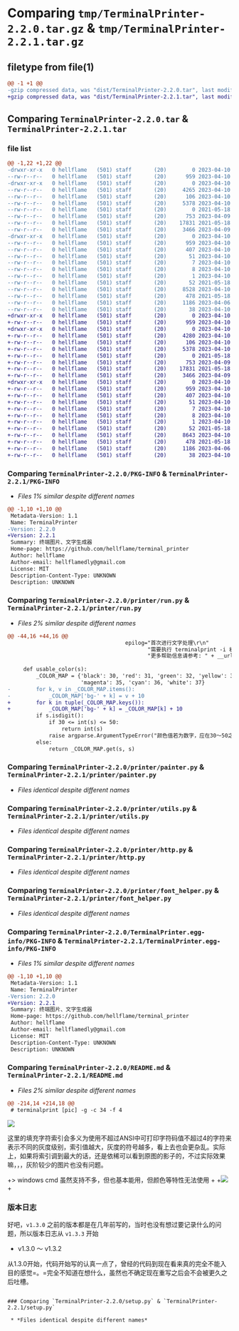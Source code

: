 # Comparing `tmp/TerminalPrinter-2.2.0.tar.gz` & `tmp/TerminalPrinter-2.2.1.tar.gz`

## filetype from file(1)

```diff
@@ -1 +1 @@
-gzip compressed data, was "dist/TerminalPrinter-2.2.0.tar", last modified: Mon Apr 10 14:16:20 2023, max compression
+gzip compressed data, was "dist/TerminalPrinter-2.2.1.tar", last modified: Mon Apr 10 14:52:31 2023, max compression
```

## Comparing `TerminalPrinter-2.2.0.tar` & `TerminalPrinter-2.2.1.tar`

### file list

```diff
@@ -1,22 +1,22 @@
-drwxr-xr-x   0 hellflame   (501) staff       (20)        0 2023-04-10 14:16:20.000000 TerminalPrinter-2.2.0/
--rw-r--r--   0 hellflame   (501) staff       (20)      959 2023-04-10 14:16:20.000000 TerminalPrinter-2.2.0/PKG-INFO
-drwxr-xr-x   0 hellflame   (501) staff       (20)        0 2023-04-10 14:16:20.000000 TerminalPrinter-2.2.0/printer/
--rw-r--r--   0 hellflame   (501) staff       (20)     4265 2023-04-10 13:33:12.000000 TerminalPrinter-2.2.0/printer/run.py
--rw-r--r--   0 hellflame   (501) staff       (20)      106 2023-04-10 14:14:27.000000 TerminalPrinter-2.2.0/printer/version.py
--rw-r--r--   0 hellflame   (501) staff       (20)     5378 2023-04-10 14:11:54.000000 TerminalPrinter-2.2.0/printer/painter.py
--rw-r--r--   0 hellflame   (501) staff       (20)        0 2021-05-18 14:35:43.000000 TerminalPrinter-2.2.0/printer/__init__.py
--rw-r--r--   0 hellflame   (501) staff       (20)      753 2023-04-09 15:24:51.000000 TerminalPrinter-2.2.0/printer/utils.py
--rw-r--r--   0 hellflame   (501) staff       (20)    17831 2021-05-18 14:35:43.000000 TerminalPrinter-2.2.0/printer/http.py
--rw-r--r--   0 hellflame   (501) staff       (20)     3466 2023-04-09 15:33:02.000000 TerminalPrinter-2.2.0/printer/font_helper.py
-drwxr-xr-x   0 hellflame   (501) staff       (20)        0 2023-04-10 14:16:20.000000 TerminalPrinter-2.2.0/TerminalPrinter.egg-info/
--rw-r--r--   0 hellflame   (501) staff       (20)      959 2023-04-10 14:16:20.000000 TerminalPrinter-2.2.0/TerminalPrinter.egg-info/PKG-INFO
--rw-r--r--   0 hellflame   (501) staff       (20)      407 2023-04-10 14:16:20.000000 TerminalPrinter-2.2.0/TerminalPrinter.egg-info/SOURCES.txt
--rw-r--r--   0 hellflame   (501) staff       (20)       51 2023-04-10 14:16:20.000000 TerminalPrinter-2.2.0/TerminalPrinter.egg-info/entry_points.txt
--rw-r--r--   0 hellflame   (501) staff       (20)        7 2023-04-10 14:16:20.000000 TerminalPrinter-2.2.0/TerminalPrinter.egg-info/requires.txt
--rw-r--r--   0 hellflame   (501) staff       (20)        8 2023-04-10 14:16:20.000000 TerminalPrinter-2.2.0/TerminalPrinter.egg-info/top_level.txt
--rw-r--r--   0 hellflame   (501) staff       (20)        1 2023-04-10 14:16:20.000000 TerminalPrinter-2.2.0/TerminalPrinter.egg-info/dependency_links.txt
--rw-r--r--   0 hellflame   (501) staff       (20)       52 2021-05-18 14:35:42.000000 TerminalPrinter-2.2.0/MANIFEST.in
--rw-r--r--   0 hellflame   (501) staff       (20)     8528 2023-04-10 14:15:48.000000 TerminalPrinter-2.2.0/README.md
--rw-r--r--   0 hellflame   (501) staff       (20)      478 2021-05-18 14:35:42.000000 TerminalPrinter-2.2.0/CHANGES.txt
--rw-r--r--   0 hellflame   (501) staff       (20)     1186 2023-04-06 23:51:05.000000 TerminalPrinter-2.2.0/setup.py
--rw-r--r--   0 hellflame   (501) staff       (20)       38 2023-04-10 14:16:20.000000 TerminalPrinter-2.2.0/setup.cfg
+drwxr-xr-x   0 hellflame   (501) staff       (20)        0 2023-04-10 14:52:31.000000 TerminalPrinter-2.2.1/
+-rw-r--r--   0 hellflame   (501) staff       (20)      959 2023-04-10 14:52:31.000000 TerminalPrinter-2.2.1/PKG-INFO
+drwxr-xr-x   0 hellflame   (501) staff       (20)        0 2023-04-10 14:52:31.000000 TerminalPrinter-2.2.1/printer/
+-rw-r--r--   0 hellflame   (501) staff       (20)     4280 2023-04-10 14:48:28.000000 TerminalPrinter-2.2.1/printer/run.py
+-rw-r--r--   0 hellflame   (501) staff       (20)      106 2023-04-10 14:51:28.000000 TerminalPrinter-2.2.1/printer/version.py
+-rw-r--r--   0 hellflame   (501) staff       (20)     5378 2023-04-10 14:11:54.000000 TerminalPrinter-2.2.1/printer/painter.py
+-rw-r--r--   0 hellflame   (501) staff       (20)        0 2021-05-18 14:35:43.000000 TerminalPrinter-2.2.1/printer/__init__.py
+-rw-r--r--   0 hellflame   (501) staff       (20)      753 2023-04-09 15:24:51.000000 TerminalPrinter-2.2.1/printer/utils.py
+-rw-r--r--   0 hellflame   (501) staff       (20)    17831 2021-05-18 14:35:43.000000 TerminalPrinter-2.2.1/printer/http.py
+-rw-r--r--   0 hellflame   (501) staff       (20)     3466 2023-04-09 15:33:02.000000 TerminalPrinter-2.2.1/printer/font_helper.py
+drwxr-xr-x   0 hellflame   (501) staff       (20)        0 2023-04-10 14:52:31.000000 TerminalPrinter-2.2.1/TerminalPrinter.egg-info/
+-rw-r--r--   0 hellflame   (501) staff       (20)      959 2023-04-10 14:52:31.000000 TerminalPrinter-2.2.1/TerminalPrinter.egg-info/PKG-INFO
+-rw-r--r--   0 hellflame   (501) staff       (20)      407 2023-04-10 14:52:31.000000 TerminalPrinter-2.2.1/TerminalPrinter.egg-info/SOURCES.txt
+-rw-r--r--   0 hellflame   (501) staff       (20)       51 2023-04-10 14:52:31.000000 TerminalPrinter-2.2.1/TerminalPrinter.egg-info/entry_points.txt
+-rw-r--r--   0 hellflame   (501) staff       (20)        7 2023-04-10 14:52:31.000000 TerminalPrinter-2.2.1/TerminalPrinter.egg-info/requires.txt
+-rw-r--r--   0 hellflame   (501) staff       (20)        8 2023-04-10 14:52:31.000000 TerminalPrinter-2.2.1/TerminalPrinter.egg-info/top_level.txt
+-rw-r--r--   0 hellflame   (501) staff       (20)        1 2023-04-10 14:52:31.000000 TerminalPrinter-2.2.1/TerminalPrinter.egg-info/dependency_links.txt
+-rw-r--r--   0 hellflame   (501) staff       (20)       52 2021-05-18 14:35:42.000000 TerminalPrinter-2.2.1/MANIFEST.in
+-rw-r--r--   0 hellflame   (501) staff       (20)     8643 2023-04-10 14:45:40.000000 TerminalPrinter-2.2.1/README.md
+-rw-r--r--   0 hellflame   (501) staff       (20)      478 2021-05-18 14:35:42.000000 TerminalPrinter-2.2.1/CHANGES.txt
+-rw-r--r--   0 hellflame   (501) staff       (20)     1186 2023-04-06 23:51:05.000000 TerminalPrinter-2.2.1/setup.py
+-rw-r--r--   0 hellflame   (501) staff       (20)       38 2023-04-10 14:52:31.000000 TerminalPrinter-2.2.1/setup.cfg
```

### Comparing `TerminalPrinter-2.2.0/PKG-INFO` & `TerminalPrinter-2.2.1/PKG-INFO`

 * *Files 1% similar despite different names*

```diff
@@ -1,10 +1,10 @@
 Metadata-Version: 1.1
 Name: TerminalPrinter
-Version: 2.2.0
+Version: 2.2.1
 Summary: 终端图片、文字生成器
 Home-page: https://github.com/hellflame/terminal_printer
 Author: hellflame
 Author-email: hellflamedly@gmail.com
 License: MIT
 Description-Content-Type: UNKNOWN
 Description: UNKNOWN
```

### Comparing `TerminalPrinter-2.2.0/printer/run.py` & `TerminalPrinter-2.2.1/printer/run.py`

 * *Files 2% similar despite different names*

```diff
@@ -44,16 +44,16 @@
                                     epilog="首次进行文字处理\r\n"
                                            "需要执行 terminalprint -i 初始化或指定字体\r\n"
                                            "更多帮助信息请参考: " + __url__)
 
     def usable_color(s):
         _COLOR_MAP = {'black': 30, 'red': 31, 'green': 32, 'yellow': 33, 'blue': 34,
                       'magenta': 35, 'cyan': 36, 'white': 37}
-        for k, v in _COLOR_MAP.items():
-            _COLOR_MAP['bg-' + k] = v + 10
+        for k in tuple(_COLOR_MAP.keys()):
+            _COLOR_MAP['bg-' + k] = _COLOR_MAP[k] + 10
         if s.isdigit():
             if 30 <= int(s) <= 50:
                 return int(s)
             raise argparse.ArgumentTypeError("颜色值若为数字，应在30～50之间")
         else:
             return _COLOR_MAP.get(s, s)
```

### Comparing `TerminalPrinter-2.2.0/printer/painter.py` & `TerminalPrinter-2.2.1/printer/painter.py`

 * *Files identical despite different names*

### Comparing `TerminalPrinter-2.2.0/printer/utils.py` & `TerminalPrinter-2.2.1/printer/utils.py`

 * *Files identical despite different names*

### Comparing `TerminalPrinter-2.2.0/printer/http.py` & `TerminalPrinter-2.2.1/printer/http.py`

 * *Files identical despite different names*

### Comparing `TerminalPrinter-2.2.0/printer/font_helper.py` & `TerminalPrinter-2.2.1/printer/font_helper.py`

 * *Files identical despite different names*

### Comparing `TerminalPrinter-2.2.0/TerminalPrinter.egg-info/PKG-INFO` & `TerminalPrinter-2.2.1/TerminalPrinter.egg-info/PKG-INFO`

 * *Files 1% similar despite different names*

```diff
@@ -1,10 +1,10 @@
 Metadata-Version: 1.1
 Name: TerminalPrinter
-Version: 2.2.0
+Version: 2.2.1
 Summary: 终端图片、文字生成器
 Home-page: https://github.com/hellflame/terminal_printer
 Author: hellflame
 Author-email: hellflamedly@gmail.com
 License: MIT
 Description-Content-Type: UNKNOWN
 Description: UNKNOWN
```

### Comparing `TerminalPrinter-2.2.0/README.md` & `TerminalPrinter-2.2.1/README.md`

 * *Files 2% similar despite different names*

```diff
@@ -214,14 +214,18 @@
 # terminalprint [pic] -g -c 34 -f 4
 ```
 
 ![](./images/sample-3.png)
 
 这里的填充字符索引会多义为使用不超过ANSI中可打印字符码值不超过4的字符来表示不同的灰度级别，索引值越大，灰度的符号越多，看上去也会更杂乱。实际上，如果将索引调到最大的话，还是依稀可以看到原图的影子的，不过实际效果嘛，，，灰阶较少的图片也没有问题。
 
+> windows cmd 虽然支持不多，但也基本能用，但颜色等特性无法使用
+
+![](./images/windows.png)
+
 ### 版本日志
 
 好吧，`v1.3.0` 之前的版本都是在几年前写的，当时也没有想过要记录什么的问题，所以版本日志从 `v1.3.3` 开始
 
 - v1.3.0 ～ v1.3.2
 
 从1.3.0开始，代码开始写的认真一点了，曾经的代码到现在看来真的完全不能入目的感觉=。=完全不知道在想什么，虽然也不确定现在重写之后会不会被更久之后吐槽。
```

### Comparing `TerminalPrinter-2.2.0/setup.py` & `TerminalPrinter-2.2.1/setup.py`

 * *Files identical despite different names*

